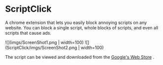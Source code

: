 # ScriptClick

A chrome extension that lets you easily block annoying scripts on any website. You can block a single script, whole blocks of scripts, and even all scripts that cause ads.

![](imgs/ScreenShot1.png | width=100)
![](ScriptClick/imgs/ScreenShot2.png | width=100)

The script can be viewed and downloaded from the [Google's Web Store](https://chrome.google.com/webstore/detail/script-click/eocpambiehlnlcelcmciakdpgkfhkpoh) .
